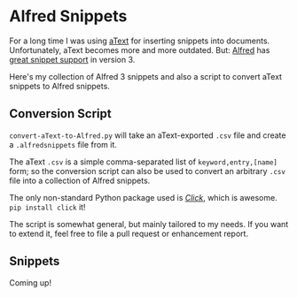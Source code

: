 # Alfred Snippets

For a long time I was using [aText](https://www.trankynam.com/atext/) for inserting snippets into documents. Unfortunately, aText becomes more and more outdated. But: [Alfred](https://www.alfredapp.com/) has [great snippet support](https://www.alfredapp.com/help/features/snippets/) in version 3.

Here's my collection of Alfred 3 snippets and also a script to convert aText snippets to Alfred snippets.

## Conversion Script

`convert-aText-to-Alfred.py` will take an aText-exported `.csv` file and create a `.alfredsnippets` file from it.

The aText `.csv` is a simple comma-separated list of `keyword,entry,[name]` form; so the conversion script can also be used to convert an arbitrary `.csv` file into a collection of Alfred snippets.

The only non-standard Python package used is [*Click*](http://click.pocoo.org/), which is awesome.  
`pip install click` it!

The script is somewhat general, but mainly tailored to my needs. If you want to extend it, feel free to file a pull request or enhancement report.

## Snippets

Coming up!
